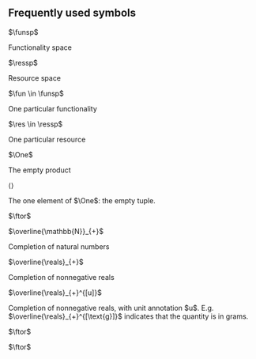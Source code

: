 
## Frequently used symbols

<col2 id="symbols">

$\funsp$
<p>Functionality space</p>

$\ressp$
<p>Resource space</p>

$\fun \in \funsp$
<p>One particular functionality</p>

$\res \in \ressp$
<p>One particular resource</p>

$\One$
<p>The empty product</p>

$\langle\rangle$
<p>The one element of $\One$: the empty tuple.</p>

$\ftor$
<p></p>

$\overline{\mathbb{N}}_{+}$
<p>Completion of natural numbers</p>

$\overline{\reals}_{+}$
<p>Completion of nonnegative reals</p>

$\overline{\reals}_{+}^{[u]}$
<p>Completion of nonnegative reals, with unit annotation $u$.
E.g. $\overline{\reals}_{+}^{[\text{g}]}$ indicates that the quantity
is in grams. </p>

$\ftor$
<p></p>

$\ftor$
<p></p>


</col2>

<style>
#symbols {
    column-count: 2;
    height: 10em
}
#symbols {
    display: 100%;
}
#symbols tr {
    page-break-inside: avoid;
    break-inside: avoid;
}
#symbols td {
    vertical-align: top;
}
#symbols td:nth-child(2) {
    max-width: 20em;
}
#symbols table td p {
    display: inline;
}
#symbols table td:first-child {
    text-align: left;
}
#symbols table td:nth-child(2) {
    text-align: left;
}
</style>
